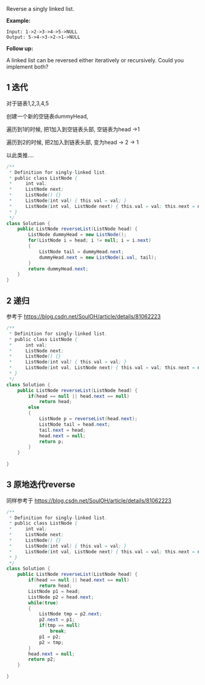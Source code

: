 Reverse a singly linked list.

**Example:**

```
Input: 1->2->3->4->5->NULL
Output: 5->4->3->2->1->NULL
```

**Follow up:**

A linked list can be reversed either iteratively or recursively. Could you implement both?

## 1 迭代

对于链表1,2,3,4,5

创建一个新的空链表dummyHead,

遍历到1的时候, 把1加入到空链表头部, 空链表为head ->1

遍历到2的时候, 把2加入到链表头部, 变为head -> 2 -> 1

以此类推....

```java
/**
 * Definition for singly-linked list.
 * public class ListNode {
 *     int val;
 *     ListNode next;
 *     ListNode() {}
 *     ListNode(int val) { this.val = val; }
 *     ListNode(int val, ListNode next) { this.val = val; this.next = next; }
 * }
 */
class Solution {
    public ListNode reverseList(ListNode head) {
        ListNode dummyHead = new ListNode();
        for(ListNode i = head; i != null; i = i.next)
        {
            ListNode tail = dummyHead.next;
            dummyHead.next = new ListNode(i.val, tail);
        }
        return dummyHead.next;
    }
}
```

## 2 递归

参考于 https://blog.csdn.net/SoulOH/article/details/81062223

```java
/**
 * Definition for singly-linked list.
 * public class ListNode {
 *     int val;
 *     ListNode next;
 *     ListNode() {}
 *     ListNode(int val) { this.val = val; }
 *     ListNode(int val, ListNode next) { this.val = val; this.next = next; }
 * }
 */
class Solution {
    public ListNode reverseList(ListNode head) {
        if(head == null || head.next == null)
            return head;
        else
        {
            ListNode p = reverseList(head.next);
            ListNode tail = head.next;
            tail.next = head;
            head.next = null;
            return p;
        }
    }
    
}
```

## 3 原地迭代reverse

同样参考于 https://blog.csdn.net/SoulOH/article/details/81062223

```java
/**
 * Definition for singly-linked list.
 * public class ListNode {
 *     int val;
 *     ListNode next;
 *     ListNode() {}
 *     ListNode(int val) { this.val = val; }
 *     ListNode(int val, ListNode next) { this.val = val; this.next = next; }
 * }
 */
class Solution {
    public ListNode reverseList(ListNode head) {
        if(head == null || head.next == null)
            return head;
        ListNode p1 = head;
        ListNode p2 = head.next;
        while(true)
        {
            ListNode tmp = p2.next;
            p2.next = p1;
            if(tmp == null)
                break;
            p1 = p2;
            p2 = tmp;
        }
        head.next = null;
        return p2;
    }
    
}
```

